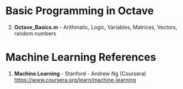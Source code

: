 #   Basic Programming in Octave	
2.  **Octave_Basics.m** 		- Arithmatic, Logic, Variables, Matrices, Vectors, random numbers

# Machine Learning References
1.  **Machine Learning** - Stanford - Andrew Ng (Coursera)   
    https://www.coursera.org/learn/machine-learning